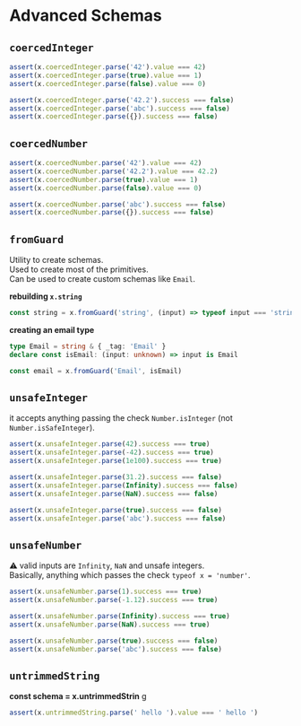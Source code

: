 # Advanced Schemas

## `coercedInteger`

```ts
assert(x.coercedInteger.parse('42').value === 42)
assert(x.coercedInteger.parse(true).value === 1)
assert(x.coercedInteger.parse(false).value === 0)

assert(x.coercedInteger.parse('42.2').success === false)
assert(x.coercedInteger.parse('abc').success === false)
assert(x.coercedInteger.parse({}).success === false)
```

## `coercedNumber`

```ts
assert(x.coercedNumber.parse('42').value === 42)
assert(x.coercedNumber.parse('42.2').value === 42.2)
assert(x.coercedNumber.parse(true).value === 1)
assert(x.coercedNumber.parse(false).value === 0)

assert(x.coercedNumber.parse('abc').success === false)
assert(x.coercedNumber.parse({}).success === false)
```

## `fromGuard`

Utility to create schemas.<br>
Used to create most of the primitives.<br>
Can be used to create custom schemas like `Email`.

**rebuilding `x.string`**

```ts
const string = x.fromGuard('string', (input) => typeof input === 'string')
```

**creating an email type**

```ts
type Email = string & { _tag: 'Email' }
declare const isEmail: (input: unknown) => input is Email

const email = x.fromGuard('Email', isEmail)
```

## `unsafeInteger`

it accepts anything passing the check `Number.isInteger` (not `Number.isSafeInteger`).

```ts
assert(x.unsafeInteger.parse(42).success === true)
assert(x.unsafeInteger.parse(-42).success === true)
assert(x.unsafeInteger.parse(1e100).success === true)

assert(x.unsafeInteger.parse(31.2).success === false)
assert(x.unsafeInteger.parse(Infinity).success === false)
assert(x.unsafeInteger.parse(NaN).success === false)

assert(x.unsafeInteger.parse(true).success === false)
assert(x.unsafeInteger.parse('abc').success === false)
```

## `unsafeNumber`

⚠️ valid inputs are `Infinity`, `NaN` and unsafe integers.<br>
Basically, anything which passes the check `typeof x = 'number'`.

```ts
assert(x.unsafeNumber.parse(1).success === true)
assert(x.unsafeNumber.parse(-1.12).success === true)

assert(x.unsafeNumber.parse(Infinity).success === true)
assert(x.unsafeNumber.parse(NaN).success === true)

assert(x.unsafeNumber.parse(true).success === false)
assert(x.unsafeNumber.parse('abc').success === false)
```

## `untrimmedString`

**const schema = x.untrimmedStrin**
g

```ts
assert(x.untrimmedString.parse(' hello ').value === ' hello ')
```
